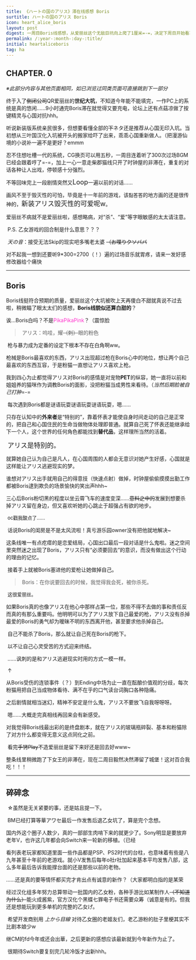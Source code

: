 ```yaml
---
title: 《ハートの国のアリス》滞在线感想 Boris
surtitle: ハートの国のアリス Boris
icon: heart_alice_boris
layout: post
digest: 一周目Boris线感想，从爱丽丝这个无敌巨坑向上爬了1厘米=-=，决定下周目开始看攻略了。
permalink: /:year-:month-:day-:title/
initial: heartaliceboris
tag: ha
---
```




## CHAPTER. 0

​	*※此部分内容与其他页面相同，如已浏览过同类页面可直接跳到下一部分*

​	终于入了~~倒闭公司~~QR爱丽丝的**世纪大坑**，不知道今年能不能填完，一作PC上的系统是真的悠闲……9小时通完Boris滞在就觉得又要充电，论坛上还有点菇凉做了按键精灵与心国对抗hhh。

​	听说新装版系统亲民很多，但想要看懂全部的~~下~~ネタ还是推荐从心国无印入坑。当初想从三叶国汉化入坑被开头的搬家给吓了出来，乖乖心国重新做人。（把漫游仙境的小说补一遍不是更好？emmm

​	忍不住想吐槽一代的系统，CG换页可以用五秒，一周目连着听了300次过场BGM已经会跟着哼了=-=，加上一心一意走柴郡猫线只开了时钟屋的非滞在，重复的对话各种让人出戏，停顿感十分强烈。

​	不等回味完上一段剧情突然又<font size="4">Loop</font>一遍以前的对话……

​	画风不至于毁灭性的可怕，毕竟是十一年前的游戏，该<font size="2">黏答答</font>的地方画的还是很传神的，<font size="4">新装アリス毁灭性的可爱呢w</font>。

​	爱丽丝不病就不是爱丽丝啦，感想略病，对“杀”、“爱”等字眼敏感的太太请注意。

​	P.S. 乙女游戏的回合制是什么意思？？？

​	*天の音*：接受无法Skip的现实吧多嘴老太婆 ~~（お喋りクソババ~~

​	对不起我一想到还要听9*300=2700（！）遍的过场音乐就胃疼，请来一发好感修改器给个痛快

------



## Boris

​	Boris线挺符合预期的质量，爱丽丝这个大坑被吹上天再傻白不甜就真说不过去啦，稍微瞄了眼太太们的感想，**Boris线貌似还算白甜的**？

​	诶…Boris白吗？不是<font color="#FF33CC">PikaPikaPink</font>？（震惊脸

> ​	アリス：呜哇，耀~~（刺）~~眼的粉色

​	枪与暴力成为定番的设定下根本不存在白角啊ww。

​	枪械是Boris最喜欢的东西，アリス出现超过枪在Boris心中的地位，想让两个自己最喜欢的东西互容，于是粉猫一直想让アリス喜欢上枪。

​	我到四心为止都觉得アリス对Boris的感情是对宠物**PET**的纵容，她一直将以前和姐姐养的猫咪作为调教Boris的面影，没把粉猫当成男性来看待。（*当然后期脸被自己打肿*=-=

​	每次遇到Boris都是谜语玩耍谜语玩耍谜语玩耍，嗯……

​	只存在认知中的**外来者**是“特别的”，靠着怀表才能使自身时间走动的自己是正常的，把自己和心国住民的生命当做物体处理即普通。就算自己死了怀表还能继承给下一个人，这个世界的任何角色都能找到**替代品**，这样理所当然的活着。

​	<font size="4">アリス是特别的。</font>

​	就算她自己认为自己是凡人，在心国周围的人都会无意识对她产生好感，心国就是这样能让アリス逃避现实的梦。

​	谁想对アリス出手就用自己的得意技（快速点射）做掉，时钟屋偷偷摸摸出勤工作都被Boris逮到欺负的场景愉快的笑出声hhh~

​	三心后Boris粉切黑的程度以坐云霄飞车的速度变深……~~意料之中的~~发展到想要杀掉アリス留在身边，但又喜欢听她的心跳止于超强占有欲的地步。

​	<font size="2">oc戳我酸点了……</font>

​	话说Boris的闺房是不是太风流啦！真亏游乐园owner没有把他就地解决~

​	这条线唯一有点疙瘩的是恋爱结局，心国出口最后一段对话是什么鬼啦。迷之空间里突然迷之出现了Boris，アリス只有“必须要回去”的意识，而没有做出这个行动的理由的记忆。

​	接着手上就被Boris塞进他的爱枪让她做掉自己。

> ​	Boris：在你说要回去的时候，我觉得我会死，被你杀死。

​	<font size="2">这很爱丽丝。</font>

​	如果Boris真的也像アリス在他心中那样占第一位，那些不得不去做的事和责任反而真的有那么重要吗。他明明可以为了アリス放下自己最爱的枪，アリス没有杀掉最爱的Boris的勇气却为暧昧不明的东西离开他，甚至要求他杀掉自己。

​	自己不能杀了Boris，那么就让自己死在Boris的枪下。

​	以不让自己心灵受苦的方式迎来终结。

​	……讽刺的是和アリス逃避现实时用的方式一模一样。

​	↑

​	从Boris受伤的连锁事件（？）到Ending中场为止一直在酝酿价值观的分歧，每次粉猫用把自己当成物体看待、满不在乎的口气读台词胸口各种隐痛。

​	之后剧情就相当迷幻，精神不安定是什么鬼，アリス不要放飞自我呀呀呀。

​	嗯……大概走完真相线再回来会有新感受。

​	对我觉得Boris线最出彩的是终盘剧本，就在アリス的玻璃瓶碎裂、基本和粉猫除了对方什么都变得无意义这点同化之前。

​	看完~~手铐Play~~不造爱丽丝是留下来好还是回去好www~

​	整条线里稍微跑了下女王的非滞在，现在二周目毅然决然滞留了城堡！这对百合我吃！！！

------



## 碎碎念

​	☆虽然是无关紧要的事，还是姑且提一下。

​	BM已经打算等華アワセ最后一作发售后退乙女坑了，算是完个念想。

​	国内外这个圈子人数少，真的一部部生肉啃下来的就更少了。Sony明显是要放弃老年V，也许这几年都会向Switch来一轮新的移植。（已经

​	看列表老玩家都知道里面一些作品都是PSP、PS2时代的台柱，也意味着有些是八九年甚至十年前的老游戏。就小V发售后每年o社r社加起来基本平均发售八部，这么多年最后告诉我能撑台面的还是那些以前的老物。

​	……还是真的要等情怀都买完才肯出点有诚意的新作？（大家都明白指的是某荣

​	经过汉化组多年努力总算带动一批国内的乙女粉，各种手游比如某制作人~~（不知道为什么）~~能火成酱紫，官方汉化个黑蝶七罪电子书还需要众筹（诚意是有的。但我还是想能玩到更多单机的完整的乙女げ。

​	希望开发商别用 *上から目線* 对待乙女圈的老姬友们，老乙游粉的肚子里梗其实不比剧本娘少w

​	继CM的fd今年或还会出華，之后更新的感想应该最新就到今年新作为止了。

​	很期待Switch要复刻完几轮冷饭才出新hhh。